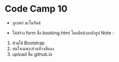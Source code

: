 # Code Camp 10
- ภูเบศก์  มะโนรัตน์

- ให้สร้าง form ชื่อ booking.html โดยมีหน้าตาดังรูป 
Note : 
1. ห้ามใช้ Bootstrap 
2. สนใจเฉพาะส่วนที่วงสีแดง
3. upload ขึ้น github.io    
